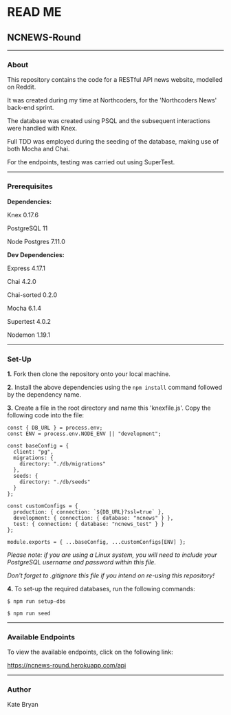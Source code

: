 # **READ ME**

## **NCNEWS-Round**

---
### **About**
This repository contains the code for a RESTful API news website, modelled on Reddit. 

It was created during my time at Northcoders, for the 'Northcoders News' back-end sprint. 

The database was created using PSQL and the subsequent interactions were handled with Knex. 

Full TDD was employed during the seeding of the database, making use of both Mocha and Chai.

For the endpoints, testing was carried out using SuperTest. 

---
### **Prerequisites**
**Dependencies:**

Knex 0.17.6

PostgreSQL 11

Node Postgres 7.11.0


**Dev Dependencies:**

Express 4.17.1

Chai 4.2.0

Chai-sorted 0.2.0

Mocha 6.1.4

Supertest 4.0.2

Nodemon 1.19.1


---
### **Set-Up** ###

**1.** Fork then clone the repository onto your local machine. 

**2.** Install the above dependencies using the `npm install` command followed by the dependency name. 

**3.** Create a file in the root directory and name this 'knexfile.js'. Copy the following code into the file:

```
const { DB_URL } = process.env;
const ENV = process.env.NODE_ENV || "development";

const baseConfig = {
  client: "pg",
  migrations: {
    directory: "./db/migrations"
  },
  seeds: {
    directory: "./db/seeds"
  }
};

const customConfigs = {
  production: { connection: `${DB_URL}?ssl=true` },
  development: { connection: { database: "ncnews" } },
  test: { connection: { database: "ncnews_test" } }
};

module.exports = { ...baseConfig, ...customConfigs[ENV] };
```

*Please note: if you are using a Linux system, you will need to include your PostgreSQL username and password within this file.*

*Don't forget to .gitignore this file if you intend on re-using this repository!* 


**4.** To set-up the required databases, run the following commands:

```
$ npm run setup-dbs

$ npm run seed
```
---

### **Available Endpoints** ###

To view the available endpoints, click on the following link:

https://ncnews-round.herokuapp.com/api

---

### **Author** ###

Kate Bryan 





